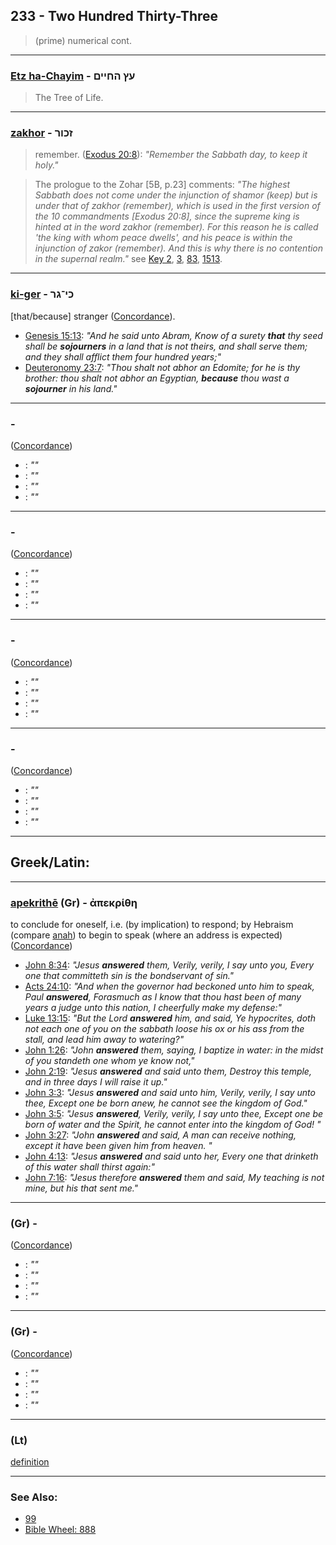## 233 - Two Hundred Thirty-Three
> (prime) numerical cont.

---

### [Etz ha-Chayim](/keys/OTz-HChIIM) - עץ החיים
> The Tree of Life.

---

### [zakhor](/keys/ZKVR) - זכור 
> remember. ([Exodus 20:8](https://biblehub.com/exodus/20-8.htm)): _"Remember the Sabbath day, to keep it holy."_

> The prologue to the Zohar [5B, p.23] comments: _"The highest Sabbath does not come under the injunction of shamor (keep) but is under that of zakhor (remember), which is used in the first version of the 10 commandments [Exodus 20:8], since the supreme king is hinted at in the word zakhor (remember). For this reason he is called 'the king with whom peace dwells', and his peace is within the injunction of zakor (remember). And this is why there is no contention in the supernal realm."_ see [Key 2](/keys/G), [3](3), [83](83), [1513](1513).

---

### [ki-ger](/keys/KI-GR) - כי־גר
[that/because] stranger ([Concordance](https://biblehub.com/hebrew/1616.htm)).

- [Genesis 15:13](https://biblehub.com/genesis/15-13.htm): *"And he said unto Abram, Know of a surety **that** thy seed shall be **sojourners** in a land that is not theirs, and shall serve them; and they shall afflict them four hundred years;"*
- [Deuteronomy 23:7](https://biblehub.com/deuteronomy/23-7.htm): *"Thou shalt not abhor an Edomite; for he is thy brother: thou shalt not abhor an Egyptian, **because** thou wast a **sojourner** in his land."*

---

### [](/keys/) - 
([Concordance]())

- [](): *""*
- [](): *""*
- [](): *""*
- [](): *""*

---

### [](/keys/) - 
([Concordance]())

- [](): *""*
- [](): *""*
- [](): *""*
- [](): *""*

---

### [](/keys/) - 
([Concordance]())

- [](): *""*
- [](): *""*
- [](): *""*
- [](): *""*

---

### [](/keys/) - 
([Concordance]())

- [](): *""*
- [](): *""*
- [](): *""*
- [](): *""*

---

## Greek/Latin:

---

### [apekrithē](/greek?word=apekrithh) (Gr) - ἀπεκρίθη
to conclude for oneself, i.e. (by implication) to respond; by Hebraism (compare [anah](https://biblehub.com/hebrew/6030.htm)) to begin to speak (where an address is expected) ([Concordance](https://biblehub.com/greek/apekrithe__611.htm))

- [John 8:34](https://biblehub.com/text/john/8-34.htm): *"Jesus **answered** them, Verily, verily, I say unto you, Every one that committeth sin is the bondservant of sin."*
- [Acts 24:10](https://biblehub.com/acts/24-10.htm): *"And when the governor had beckoned unto him to speak, Paul **answered**, Forasmuch as I know that thou hast been of many years a judge unto this nation, I cheerfully make my defense:"*
- [Luke 13:15](https://biblehub.com/text/luke/13-15.htm): *"But the Lord **answered** him, and said, Ye hypocrites, doth not each one of you on the sabbath loose his ox or his ass from the stall, and lead him away to watering?"*
- [John 1:26](https://biblehub.com/text/john/1-26.htm): *"John **answered** them, saying, I baptize in water: in the midst of you standeth one whom ye know not,"*
- [John 2:19](https://biblehub.com/text/john/2-19.htm): *"Jesus **answered** and said unto them, Destroy this temple, and in three days I will raise it up."*
- [John 3:3](https://biblehub.com/text/john/3-3.htm): *"Jesus **answered** and said unto him, Verily, verily, I say unto thee, Except one be born anew, he cannot see the kingdom of God."*
- [John 3:5](http://biblehub.com/text/john/3-5.htm): *"Jesus **answered**, Verily, verily, I say unto thee, Except one be born of water and the Spirit, he cannot enter into the kingdom of God!	"*
- [John 3:27](http://biblehub.com/text/john/3-27.htm): *"John **answered** and said, A man can receive nothing, except it have been given him from heaven.	"*
- [John 4:13](http://biblehub.com/text/john/4-13.htm): *"Jesus **answered** and said unto her, Every one that drinketh of this water shall thirst again:"*
- [John 7:16](http://biblehub.com/text/john/7-16.htm): *"Jesus therefore **answered** them and said, My teaching is not mine, but his that sent me."*

---

### [](/greek?word=) (Gr) - 
([Concordance]())

- [](): *""*
- [](): *""*
- [](): *""*
- [](): *""*

---

### [](/greek?word=) (Gr) - 
([Concordance]())

- [](): *""*
- [](): *""*
- [](): *""*
- [](): *""*

---

### [](/latin?word=) (Lt)

[definition](http://archives.nd.edu/cgi-bin/wordz.pl?keyword=THE_WORD)

---

### See Also:

- [99](99)
- [Bible Wheel: 888](https://www.biblewheel.com//GR/GR_Database.php?SearchBy_Gematria=888)
